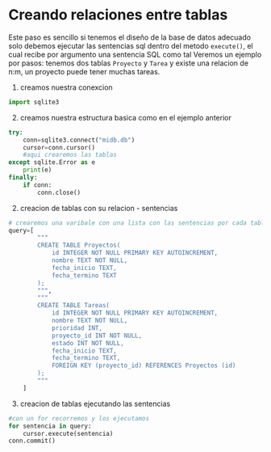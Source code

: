 # Creando relaciones entre tablas
Este paso es sencillo si tenemos el diseño de la base de datos adecuado solo debemos ejecutar las sentencias sql dentro del metodo `execute()`, el cual recibe por argumento una sentencia SQL como tal
Veremos un ejemplo por pasos:
tenemos dos tablas `Proyecto` y `Tarea` y existe una relacion de n:m, un proyecto puede tener muchas tareas.
1. creamos nuestra conexcion
```python
import sqlite3
```
2. creamos nuestra estructura basica como en el ejemplo anterior
```python
try:
    conn=sqlite3.connect("midb.db")
    cursor=conn.cursor()
    #aqui crearemos las tablas
except sqlite.Error as e
    print(e)
finally:
    if conn:
        conn.close()
```
2. creacion de tablas con su relacion - sentencias
```python
# crearemos una varibale con una lista con las sentencias por cada tabla que crearemos exceute recibe por parametros sentencias SQL
query=[
        """
        CREATE TABLE Proyectos(
            id INTEGER NOT NULL PRIMARY KEY AUTOINCREMENT,
            nombre TEXT NOT NULL,
            fecha_inicio TEXT,
            fecha_termino TEXT
        );
        """,
        """
        CREATE TABLE Tareas(
            id INTEGER NOT NULL PRIMARY KEY AUTOINCREMENT,
            nombre TEXT NOT NULL,
            prioridad INT,
            proyecto_id INT NOT NULL,
            estado INT NOT NULL,
            fecha_inicio TEXT,
            fecha_termino TEXT,
            FOREIGN KEY (proyecto_id) REFERENCES Proyectos (id)
        );
        """
    ]
```
3. creacion de tablas ejecutando las sentencias
```python
#con un for recorremos y los ejecutamos
for sentencia in query:
    cursor.execute(sentencia)
conn.commit()
```